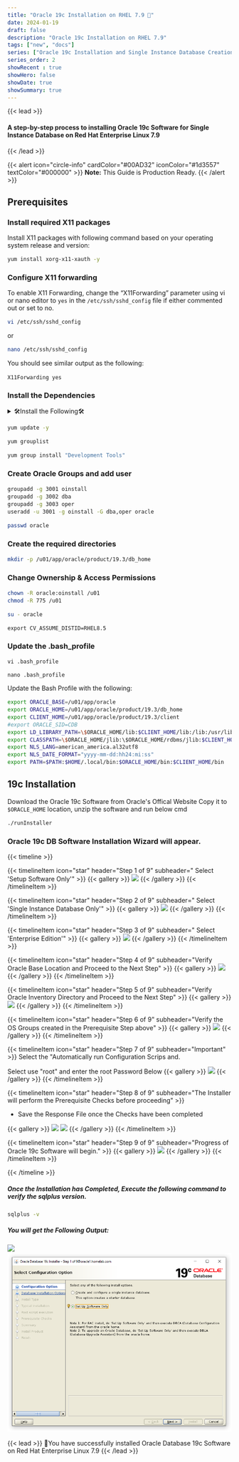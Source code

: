 ```yaml
---
title: "Oracle 19c Installation on RHEL 7.9 🚀"
date: 2024-01-19
draft: false
description: "Oracle 19c Installation on RHEL 7.9"
tags: ["new", "docs"]
series: ["Oracle 19c Installation and Single Instance Database Creation"]
series_order: 2
showRecent : true
showHero: false
showDate: true
showSummary: true
---
```

{{< lead >}}
#### A step-by-step process to installing Oracle 19c Software for Single Instance Database on Red Hat Enterprise Linux 7.9

{{< /lead >}}


{{< alert icon="circle-info" cardColor="#00AD32" iconColor="#1d3557" textColor="#000000" >}}
**Note:** This Guide is Production Ready.
{{< /alert >}}




## Prerequisites 

### Install required X11 packages
Install X11 packages with following command based on your operating system release and version:

```bash
yum install xorg-x11-xauth -y
```
### Configure X11 forwarding

To enable X11 Forwarding, change the “X11Forwarding” parameter using vi or nano editor to `yes` in the `/etc/ssh/sshd_config` file if either commented out or set to no.

```bash
vi /etc/ssh/sshd_config
```
or 

```bash
nano /etc/ssh/sshd_config
```

You should see similar output as the following:

`X11Forwarding yes`

### Install the Dependencies



<details>

<summary>🛠️Install the Following🛠️</summary>

```bash
yum install libnsl* -y
yum install -y bc    
yum install -y binutils
yum install -y compat-libcap1
yum install -y compat-libstdc++-33
#yum install -y dtrace-modules
#yum install -y dtrace-modules-headers
#yum install -y dtrace-modules-provider-headers
yum install -y dtrace-utils
yum install -y elfutils-libelf
yum install -y elfutils-libelf-devel
yum install -y fontconfig-devel
yum install -y glibc
yum install -y glibc-devel
yum install -y ksh
yum install -y libaio
yum install -y libaio-devel
yum install -y libdtrace-ctf-devel
yum install -y libXrender
yum install -y libXrender-devel
yum install -y libX11
yum install -y libXau
yum install -y libXi
yum install -y libXtst
yum install -y libgcc
yum install -y librdmacm-devel
yum install -y libstdc++
yum install -y libstdc++-devel
yum install -y libxcb
yum install -y make
yum install -y net-tools # Clusterware
yum install -y nfs-utils # ACFS
yum install -y python # ACFS
yum install -y python-configshell # ACFS
yum install -y python-rtslib # ACFS
yum install -y python-six # ACFS
yum install -y targetcli # ACFS
yum install -y smartmontools
yum install -y sysstat
```

</details>

```bash
yum update -y
```
``` bash title="To check if Development Tools are installed"
yum grouplist
```

```bash title="If Development tools have not been installed"
yum group install "Development Tools"

```


### Create Oracle Groups and add user
```bash
groupadd -g 3001 oinstall
groupadd -g 3002 dba
groupadd -g 3003 oper
useradd -u 3001 -g oinstall -G dba,oper oracle
```

```bash
passwd oracle
```

### Create the required directories
```bash
mkdir -p /u01/app/oracle/product/19.3/db_home
```

### Change Ownership & Access Permissions
```bash
chown -R oracle:oinstall /u01
chmod -R 775 /u01
```

```bash title="Login with Oracle User"
su - oracle
```

```
export CV_ASSUME_DISTID=RHEL8.5
```

### Update the .bash_profile
```title="Using vi editor"
vi .bash_profile
```
```title="Using vi editor"
nano .bash_profile
```

Update the Bash Profile with the following:
```bash
export ORACLE_BASE=/u01/app/oracle
export ORACLE_HOME=/u01/app/oracle/product/19.3/db_home
export CLIENT_HOME=/u01/app/oracle/product/19.3/client
#export ORACLE_SID=CDB
export LD_LIBRARY_PATH=\$ORACLE_HOME/lib:$CLIENT_HOME/lib:/lib:/usr/lib
export CLASSPATH=\$ORACLE_HOME/jlib:\$ORACLE_HOME/rdbms/jlib:$CLIENT_HOME/rdbms/jlib$
export NLS_LANG=american_america.al32utf8
export NLS_DATE_FORMAT="yyyy-mm-dd:hh24:mi:ss"
export PATH=$PATH:$HOME/.local/bin:$ORACLE_HOME/bin:$CLIENT_HOME/bin
```
## 19c Installation

Download the Oracle 19c Software from Oracle's Offical Website Copy it to  `$ORACLE_HOME` location, unzip the software and run below cmd


```bash
./runInstaller
```
### Oracle 19c DB Software Installation Wizard will appear.



{{< timeline >}}

{{< timelineItem icon="star" header="Step 1 of 9" subheader=" Select 'Setup Software Only'" >}}
{{< gallery >}}
  <img src="https://i.imgur.com/hLbY4kt.png" class="grid-w50" />
{{< /gallery >}}
{{< /timelineItem >}}

{{< timelineItem icon="star" header="Step 2 of 9" subheader=" Select 'Single Instance Database Only'" >}}
{{< gallery >}}
  <img src="https://i.imgur.com/9xuINtL.png" class="grid-w50" />
{{< /gallery >}}
{{< /timelineItem >}}

{{< timelineItem icon="star" header="Step 3 of 9" subheader=" Select 'Enterprise Edition'" >}}
{{< gallery >}}
  <img src="https://i.imgur.com/7ENP9hM.png" class="grid-w50" />
{{< /gallery >}}
{{< /timelineItem >}}

{{< timelineItem icon="star" header="Step 4 of 9" subheader="Verify Oracle Base Location and Proceed to the Next Step" >}}
{{< gallery >}}
  <img src="https://i.imgur.com/zZuWJvU.png" class="grid-w50" />
{{< /gallery >}}
{{< /timelineItem >}}

{{< timelineItem icon="star" header="Step 5 of 9" subheader="Verify Oracle Inventory Directory and Proceed to the Next Step" >}}
{{< gallery >}}
  <img src="https://i.imgur.com/sIBXEQj.png" class="grid-w50" />
{{< /gallery >}}
{{< /timelineItem >}}

{{< timelineItem icon="star" header="Step 6 of 9" subheader="Verify the OS Groups created in the Prerequisite Step above" >}}
{{< gallery >}}
  <img src="https://i.imgur.com/Ce16Gfa.png" class="grid-w50" />
{{< /gallery >}}
{{< /timelineItem >}}

{{< timelineItem icon="star" header="Step 7 of 9" subheader="Important" >}}
Select the "Automatically run Configuration Scrips and.

Select use "root" and enter the root Password Below
{{< gallery >}}
  <img src="https://i.imgur.com/FlGhzv7.png" class="grid-w50" />
{{< /gallery >}}
{{< /timelineItem >}}

{{< timelineItem icon="star" header="Step 8 of 9" subheader="The Installer will perform the Prerequisite Checks before proceeding" >}}
<ul>
<li>Save the Response File once the Checks have been completed</li>
</ul>
{{< gallery >}}
  <img src="https://i.imgur.com/26mtUOY.png" class="grid-w50" />
  <img src="https://i.imgur.com/YCsy1Kz.png" class="grid-w50" />
{{< /gallery >}}
{{< /timelineItem >}}

{{< timelineItem icon="star" header="Step 9 of 9" subheader="Progress of Oracle 19c Software will begin." >}}
{{< gallery >}}
  <img src="https://i.imgur.com/d8La3WB.png" class="grid-w50" />
{{< /gallery >}}
{{< /timelineItem >}}


{{< /timeline >}}

##### Once the Installation has Completed, Execute the following command to verify the sqlplus version.

```bash
sqlplus -v
```

##### You will get the Following Output:

![](https://i.imgur.com/EKS7e8D.png)
![](screenshots/1.png)

{{< lead >}}
👾You have successfully installed Oracle Database 19c Software on Red Hat Enterprise Linux 7.9
{{< /lead >}}